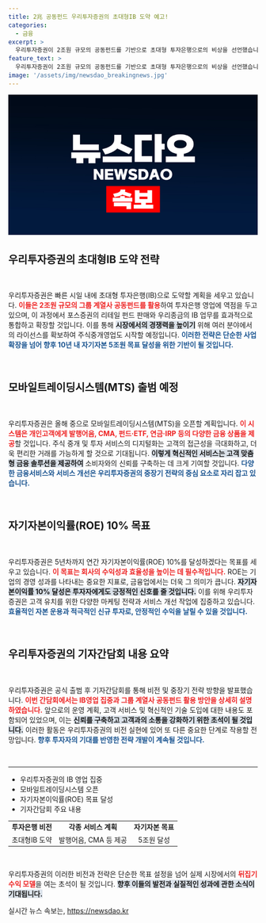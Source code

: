 ```yaml
---
title: 2兆 공동펀드 우리투자증권의 초대형IB 도약 예고!
categories:
  - 금융
excerpt: >
  우리투자증권이 2조원 규모의 공동펀드를 기반으로 초대형 투자은행으로의 비상을 선언했습니다! IB 영업 확대와 혁신적인 모바일트레이딩 시스템으로 새로운 투자 지평을 열어갈 그들의 전략, 놓치지 마세요!
feature_text: >
  우리투자증권이 2조원 규모의 공동펀드를 기반으로 초대형 투자은행으로의 비상을 선언했습니다! IB 영업 확대와 혁신적인 모바일트레이딩 시스템으로 새로운 투자 지평을 열어갈 그들의 전략, 놓치지 마세요!
image: '/assets/img/newsdao_breakingnews.jpg'
---
```


<p><img src="/assets/img/newsdao_breakingnews.jpg" alt="implanttips 속보" /></p>

<h2 data-ke-size="size26">우리투자증권의 초대형IB 도약 전략</h2>

<p data-ke-size="size16">&nbsp;</p>

<p data-ke-size="size16">우리투자증권은 빠른 시일 내에 초대형 투자은행(IB)으로 도약할 계획을 세우고 있습니다. <b><span style="color: #ee2323;">이들은 2조원 규모의 그룹 계열사 공동펀드를 활용</span></b>하여 투자은행 영업에 역점을 두고 있으며, 이 과정에서 포스증권의 리테일 펀드 판매와 우리종금의 IB 업무를 효과적으로 통합하고 확장할 것입니다. 이를 통해 <b><span style="background-color: #21538527;">시장에서의 경쟁력을 높이기</span></b> 위해 여러 분야에서의 라이선스를 확보하여 주식중개영업도 시작할 예정입니다. <b><span style="color: #1a5490;">이러한 전략은 단순한 사업 확장을 넘어 향후 10년 내 자기자본 5조원 목표 달성을 위한 기반이 될 것입니다.</span></b></p>

<p data-ke-size="size16">&nbsp;</p>

<h2 data-ke-size="size26">모바일트레이딩시스템(MTS) 출범 예정</h2>

<p data-ke-size="size16">&nbsp;</p>

<p data-ke-size="size16">우리투자증권은 올해 중으로 모바일트레이딩시스템(MTS)을 오픈할 계획입니다. <b><span style="color: #ee2323;">이 시스템은 개인고객에게 발행어음, CMA, 펀드·ETF, 연금·IRP 등의 다양한 금융 상품을 제공</span></b>할 것입니다. 주식 중개 및 투자 서비스의 디지털화는 고객의 접근성을 극대화하고, 더욱 편리한 거래를 가능하게 할 것으로 기대됩니다. <b><span style="background-color: #21538527;">이렇게 혁신적인 서비스는 고객 맞춤형 금융 솔루션을 제공하여</span></b> 소비자와의 신뢰를 구축하는 데 크게 기여할 것입니다. <b><span style="color: #1a5490;">다양한 금융서비스와 서비스 개선은 우리투자증권의 중장기 전략의 중심 요소로 자리 잡고 있습니다.</span></b></p>

<p data-ke-size="size16">&nbsp;</p>

<h2 data-ke-size="size26">자기자본이익률(ROE) 10% 목표</h2>

<p data-ke-size="size16">&nbsp;</p>

<p data-ke-size="size16">우리투자증권은 5년차까지 연간 자기자본이익률(ROE) 10%를 달성하겠다는 목표를 세우고 있습니다. <b><span style="color: #ee2323;">이 목표는 회사의 수익성과 효율성을 높이는 데 필수적입니다.</span></b> ROE는 기업의 경영 성과를 나타내는 중요한 지표로, 금융업에서는 더욱 그 의미가 큽니다. <b><span style="background-color: #21538527;">자기자본이익률 10% 달성은 투자자에게도 긍정적인 신호를 줄 것입니다.</span></b> 이를 위해 우리투자증권은 고객 유치를 위한 다양한 마케팅 전략과 서비스 개선 작업에 집중하고 있습니다. <b><span style="color: #1a5490;">효율적인 자본 운용과 적극적인 신규 투자로, 안정적인 수익을 날릴 수 있을 것입니다.</span></b></p>

<p data-ke-size="size16">&nbsp;</p>

<h2 data-ke-size="size26">우리투자증권의 기자간담회 내용 요약</h2>

<p data-ke-size="size16">&nbsp;</p>

<p data-ke-size="size16">우리투자증권은 공식 출범 후 기자간담회를 통해 비전 및 중장기 전략 방향을 발표했습니다. <b><span style="color: #ee2323;">이번 간담회에서는 IB영업 집중과 그룹 계열사 공동펀드 활용 방안을 상세히 설명하였습니다.</span></b> 앞으로의 운영 계획, 고객 서비스 및 혁신적인 기술 도입에 대한 내용도 포함되어 있었으며, 이는 <b><span style="background-color: #21538527;">신뢰를 구축하고 고객과의 소통을 강화하기 위한 초석이 될 것입니다.</span></b> 이러한 활동은 우리투자증권의 비전 실현에 있어 또 다른 중요한 단계로 작용할 전망입니다. <b><span style="color: #1a5490;">향후 투자자의 기대를 반영한 전략 개발이 계속될 것입니다.</span></b></p>

<p data-ke-size="size16">&nbsp;</p>

<hr>

<ul>
    <li>우리투자증권의 IB 영업 집중</li>
    <li>모바일트레이딩시스템 오픈</li>
    <li>자기자본이익률(ROE) 목표 달성</li>
    <li>기자간담회 주요 내용</li>
</ul>

<table style="width: 100%; border-collapse:collapse;">
    <tbody>
        <tr>
            <td style="text-align: center; height: 17px;"><b>투자은행 비전</b></td>
            <td style="text-align: center; height: 17px;"><b>각종 서비스 계획</b></td>
            <td style="text-align: center; height: 17px;"><b>자기자본 목표</b></td>
        </tr>
        <tr>
            <td style="text-align: center; height: 17px;">초대형IB 도약</td>
            <td style="text-align: center; height: 17px;">발행어음, CMA 등 제공</td>
            <td style="text-align: center; height: 17px;">5조원 달성</td>
        </tr>
    </tbody>
</table>

<p data-ke-size="size16">&nbsp;</p> 

<p data-ke-size="size16">우리투자증권의 이러한 비전과 전략은 단순한 목표 설정을 넘어 실제 시장에서의 <b><span style="color: #ee2323;">뒤집기 수익 모델</span></b>을 여는 초석이 될 것입니다. <b><span style="background-color: #21538527;">향후 이들의 발전과 실질적인 성과에 관한 소식이 기대됩니다.</span></b></p> 
실시간 뉴스 속보는, <a href="https://newsdao.kr" rel="dofollow">https://newsdao.kr</a>


